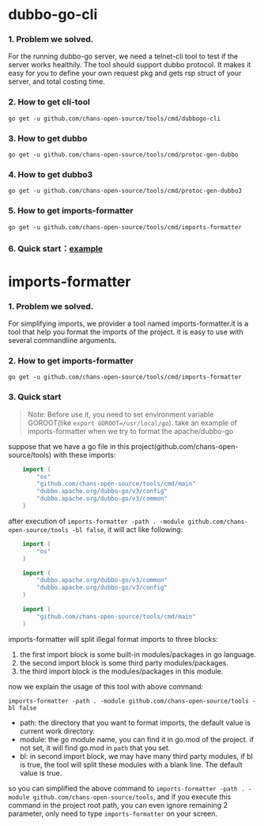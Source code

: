 # dubbo-go-cli

### 1. Problem we solved.

For the running dubbo-go server, we need a telnet-cli tool to test if the server works healthily.
The tool should support dubbo protocol. It makes it easy for you to define your own request pkg and gets rsp struct of your server, and total costing time.


### 2. How to get cli-tool

`go get -u github.com/chans-open-source/tools/cmd/dubbogo-cli`

### 3. How to get dubbo
`go get -u github.com/chans-open-source/tools/cmd/protoc-gen-dubbo`

### 4. How to get dubbo3
`go get -u github.com/chans-open-source/tools/cmd/protoc-gen-dubbo3`

### 5. How to get imports-formatter
`go get -u github.com/chans-open-source/tools/cmd/imports-formatter`

### 6. Quick start：[example](example/README.md)

# imports-formatter

### 1. Problem we solved.

For simplifying imports, we provider a tool named imports-formatter.it is a tool that help you format the imports of the project. it is easy to use with several commandline arguments.

### 2. How to get imports-formatter

`go get -u github.com/chans-open-source/tools/cmd/imports-formatter`

### 3. Quick start

> Note: Before use it, you need to set environment variable GOROOT(like `export GOROOT=/usr/local/go`).
take an example of imports-formatter when we try to format the apache/dubbo-go

suppose that we have a go file in this project(github.com/chans-open-source/tools) with these imports:
```go
    import (
    	"os"
    	"github.com/chans-open-source/tools/cmd/main"
        "dubbo.apache.org/dubbo-go/v3/config"
        "dubbo.apache.org/dubbo-go/v3/common"
    )
```

after execution of `imports-formatter -path . -module github.com/chans-open-source/tools -bl false`, it will act like following:

```go
    import (
        "os"
    )

    import (
        "dubbo.apache.org/dubbo-go/v3/common"
        "dubbo.apache.org/dubbo-go/v3/config"
    )

    import (
        "github.com/chans-open-source/tools/cmd/main"	
    )
```

imports-formatter will split illegal format imports to three blocks: 

1. the first import block is some built-in modules/packages in go language.
2. the second import block is some third party modules/packages.
3. the third import block is the modules/packages in this module.

now we explain the usage of this tool with above command:

`imports-formatter -path . -module github.com/chans-open-source/tools -bl false`

- path: the directory that you want to format imports, the default value is current work directory.
- module: the go module name, you can find it in go.mod of the project. if not set, it will find go.mod in `path` that you set. 
- bl: in second import block, we may have many third party modules, if bl is true, the tool will split these modules with a blank line. The default value is true.

so you can simplified the above command to `imports-formatter -path . -module github.com/chans-open-source/tools`, and if you execute this command in the project root path, you can even ignore remaining 2 parameter, only need to type `imports-formatter` on your screen.
